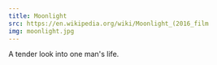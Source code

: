 ```yaml
---
title: Moonlight
src: https://en.wikipedia.org/wiki/Moonlight_(2016_film
img: moonlight.jpg
---
```


A tender look into one man's life.
